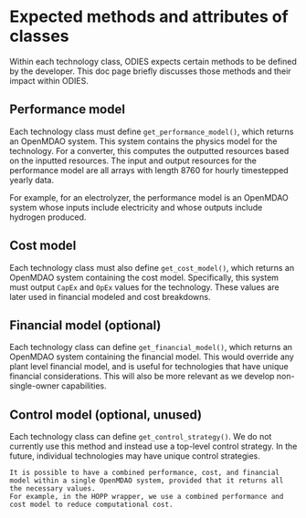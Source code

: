# Expected methods and attributes of classes

Within each technology class, ODIES expects certain methods to be defined by the developer.
This doc page briefly discusses those methods and their impact within ODIES.

## Performance model

Each technology class must define `get_performance_model()`, which returns an OpenMDAO system.
This system contains the physics model for the technology.
For a converter, this computes the outputted resources based on the inputted resources.
The input and output resources for the performance model are all arrays with length 8760 for hourly timestepped yearly data.

For example, for an electrolyzer, the performance model is an OpenMDAO system whose inputs include electricity and whose outputs include hydrogen produced.

## Cost model

Each technology class must also define `get_cost_model()`, which returns an OpenMDAO system containing the cost model.
Specifically, this system must output `CapEx` and `OpEx` values for the technology.
These values are later used in financial modeled and cost breakdowns.

## Financial model (optional)

Each technology class can define `get_financial_model()`, which returns an OpenMDAO system containing the financial model.
This would override any plant level financial model, and is useful for technologies that have unique financial considerations.
This will also be more relevant as we develop non-single-owner capabilities.

## Control model (optional, unused)

Each technology class can define `get_control_strategy()`.
We do not currently use this method and instead use a top-level control strategy.
In the future, individual technologies may have unique control strategies.

```{note}
It is possible to have a combined performance, cost, and financial model within a single OpenMDAO system, provided that it returns all the necessary values.
For example, in the HOPP wrapper, we use a combined performance and cost model to reduce computational cost.
```

